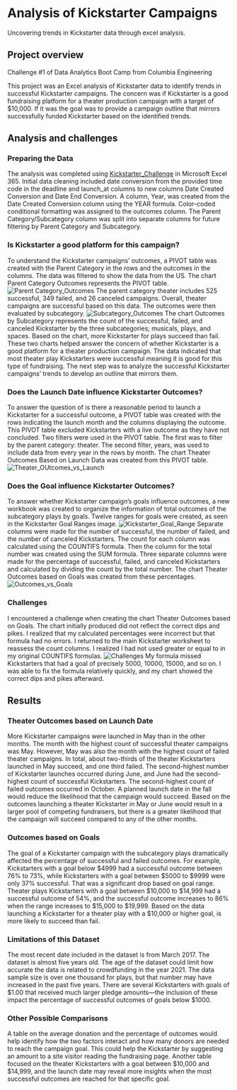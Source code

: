 # Analysis of Kickstarter Campaigns
Uncovering trends in Kickstarter data through excel analysis.

## Project overview
Challenge #1 of Data Analytics Boot Camp from Columbia Engineering

This project was an Excel analysis of Kickstarter data to identify trends in successful Kickstarter campaigns. The concern was if Kickstarter is a good fundraising platform for a theater production campaign with a target of $10,000. If it was the goal was to provide a campaign outline that mirrors successfully funded Kickstarter based on the identified trends.

## Analysis and challenges
### Preparing the Data
The analysis was completed using [Kickstarter_Challenge](https://github.com/RuthLD/kickstarter-analysis/blob/main/Kickstarter_Challenge.zip) in Microsoft Excel 365. Initial data cleaning included date conversion from the provided time code in the deadline and launch_at columns to new columns Date Created Conversion and Date End Conversion. A column, Year, was created from the Date Created Conversion column using the YEAR formula. Color-coded conditional formatting was assigned to the outcomes column. The Parent Category/Subcategory column was split into separate columns for future filtering by Parent Category and Subcategory.

### Is Kickstarter a good platform for this campaign?
To understand the Kickstarter campaigns’ outcomes, a PIVOT table was created with the Parent Category in the rows and the outcomes in the columns. The data was filtered to show the data from the US. The chart Parent Category Outcomes represents the PIVOT table. ![Parent Category_Outcomes](https://github.com/RuthLD/kickstarter-analysis/blob/main/resources/Parent%20Category_Outcomes.png) The parent category theater includes 525 successful, 349 failed, and 26 canceled campaigns. Overall, theater campaigns are successful based on this data. The outcomes were then evaluated by subcategory. ![Subcategory_Outcomes](https://github.com/RuthLD/kickstarter-analysis/blob/main/resources/Subcategory_Outcomes.png) The chart Outcomes by Subcategory represents the count of the successful, failed, and canceled Kickstarter by the three subcategories; musicals, plays, and spaces. Based on the chart, more Kickstarter for plays succeed than fail. These two charts helped answer the concern of whether Kickstarter is a good platform for a theater production campaign. The data indicated that most theater play Kickstarters were successful meaning it is good for this type of fundraising. The next step was to analyze the successful Kickstarter campaigns’ trends to develop an outline that mirrors them.

### Does the Launch Date influence Kickstarter Outcomes?
To answer the question of is there a reasonable period to launch a Kickstarter for a successful outcome, a PIVOT table was created with the rows indicating the launch month and the columns displaying the outcome. This PIVOT table excluded Kickstarters with a live outcome as they have not concluded. Two filters were used in the PIVOT table. The first was to filter by the parent category: theater. The second filter, years, was used to include data from every year in the rows by month. The chart Theater Outcomes Based on Launch Data was created from this PIVOT table. 
![Theater_OUtcomes_vs_Launch](https://github.com/RuthLD/kickstarter-analysis/blob/main/resources/Theater_Outcomes_vs_Launch.png)

### Does the Goal influence Kickstarter Outcomes?
To answer whether Kickstarter campaign’s goals influence outcomes, a new workbook was created to organize the information of total outcomes of the subcategory plays by goals. Twelve ranges for goals were created, as seen in the Kickstarter Goal Ranges image.
![Kickstarter_Goal_Range](https://github.com/RuthLD/kickstarter-analysis/blob/main/resources/Kickstarter_Goal_Ranges.png) Separate columns were made for the number of successful, the number of failed, and the number of canceled Kickstarters. The count for each column was calculated using the COUNTIFS formula. Then the column for the total number was created using the SUM formula. Three separate columns were made for the percentage of successful, failed, and canceled Kickstarters and calculated by dividing the count by the total number. The chart Theater Outcomes based on Goals was created from these percentages. ![Outcomes_vs_Goals](https://github.com/RuthLD/kickstarter-analysis/blob/main/resources/Outcomes_vs_Goals.png)

### Challenges
I encountered a challenge when creating the chart Theater Outcomes based on Goals. The chart initially produced did not reflect the correct dips and pikes. I realized that my calculated percentages were incorrect but that formula had no errors. I returned to the main Kickstarter worksheet to reassess the count columns. I realized I had not used greater or equal to in my original COUNTIFS formulas. ![Challenges](https://github.com/RuthLD/kickstarter-analysis/blob/main/resources/Challenges.png) 
My formula missed Kickstarters that had a goal of precisely 5000, 10000, 15000, and so on. I was able to fix the formula relatively quickly, and my chart showed the correct dips and pikes afterward.

## Results
### Theater Outcomes based on Launch Date
More Kickstarter campaigns were launched in May than in the other months. The month with the highest count of successful theater campaigns was May. However, May was also the month with the highest count of failed theater campaigns. In total, about two-thirds of the theater Kickstarters launched in May succeed, and one third failed. The second-highest number of Kickstarter launches occurred during June, and June had the second-highest count of successful Kickstarters. The second-highest count of failed outcomes occurred in October. A planned launch date in the fall would reduce the likelihood that the campaign would succeed. Based on the outcomes launching a theater Kickstarter in May or June would result in a larger pool of competing fundraisers, but there is a greater likelihood that the campaign will succeed compared to any of the other months.

### Outcomes based on Goals
The goal of a Kickstarter campaign with the subcategory plays dramatically affected the percentage of successful and failed outcomes. For example, Kickstarters with a goal below $4999 had a successful outcome between 76% to 73%, while Kickstarters with a goal between $5000 to $9999 were only 37% successful. That was a significant drop based on goal range. Theater plays Kickstarters with a goal between $10,000 to $14,999 had a successful outcome of 54%, and the successful outcome increases to 86% when the range increases to $15,000 to $19,999. Based on the data launching a Kickstarter for a theater play with a $10,000 or higher goal, is more likely to succeed than fail.

### Limitations of this Dataset
The most recent date included in the dataset is from March 2017. The dataset is almost five years old. The age of the dataset could limit how accurate the data is related to crowdfunding in the year 2021. The data sample size is over one thousand for plays, but that number may have increased in the past five years. There are several Kickstarters with goals of $1.00 that received much larger pledge amounts—the inclusion of these impact the percentage of successful outcomes of goals below $1000.

### Other Possible Comparisons
A table on the average donation and the percentage of outcomes would help identify how the two factors interact and how many donors are needed to reach the campaign goal. This could help the Kickstarter by suggesting an amount to a site visitor reading the fundraising page. Another table focused on the theater Kickstarters with a goal between $10,000 and $14,999, and the launch date may reveal more insights when the most successful outcomes are reached for that specific goal.
